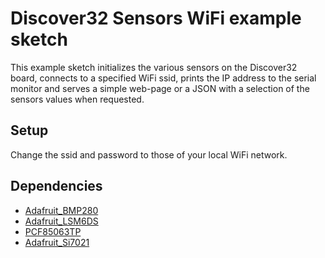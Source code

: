 
# Discover32 Sensors WiFi example sketch

This example sketch initializes the various sensors on the Discover32 board, connects to a specified WiFi ssid, prints the IP address to the serial monitor and serves a simple web-page or a JSON with a selection of the sensors values when requested.

## Setup
Change the ssid and password to those of your local WiFi network.

## Dependencies
* [Adafruit_BMP280](https://github.com/adafruit/Adafruit_BMP280_Library)
* [Adafruit_LSM6DS](https://github.com/adafruit/Adafruit_LSM6DS)
* [PCF85063TP](https://github.com/Seeed-Studio/Grove_High_Precision_RTC_PCF85063TP)
* [Adafruit_Si7021](https://github.com/adafruit/Adafruit_Si7021)
